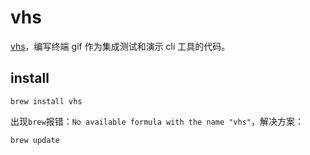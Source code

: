 # vhs

[vhs](https://github.com/charmbracelet/vhs)，编写终端 gif 作为集成测试和演示 cli 工具的代码。

## install

```
brew install vhs
```

出现`brew`报错：`No available formula with the name "vhs"`，解决方案：

```
brew update
```
